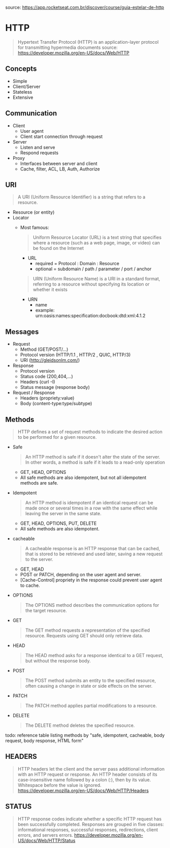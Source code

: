 source: https://app.rocketseat.com.br/discover/course/guia-estelar-de-http

# HTTP #

> Hypertext Transfer Protocol (HTTP) is an application-layer protocol for transmitting hypermedia documents
source: https://developer.mozilla.org/en-US/docs/Web/HTTP

## Concepts ##

- Simple
- Client/Server
- Stateless
- Extensive

## Communication ##

- Client
    - User agent
    - Client start connection through request
- Server
    - Listen and serve
    - Respond requests
- Proxy
    - Interfaces between server and client
    - Cache, filter, ACL, LB, Auth, Authorize

## URI ##

> A URI (Uniform Resource Identifier) is a string that refers to a resource.

- Resource (or entity)
- Locator
    - Most famous:
        > Uniform Resource Locator (URL) is a text string that specifies where a resource (such as a web page, image, or video) can be found on the Internet
        - URL
            - required = Protocol : Domain : Resource
            - optional = subdomain / path / parameter / port / anchor
        
        > URN (Uniform Resource Name) is a URI in a standard format, referring to a resource without specifying its location or whether it exists    
        - URN
            - name
            - example: urn:oasis:names:specification:docbook:dtd:xml:4.1.2

## Messages ##

- Request 
    - Method (GET/POST/...)
    - Protocol version (HTTP/1.1 , HTTP/2 , QUIC, HTTP/3)
    - URI (http://gleidsonlm.com/)
- Response 
    - Protocol version
    - Status code (200,404,...)
    - Headers (curl -I)
    - Status message (response body)
- Request / Response
    - Headers (propriety:value)
    - Body (content-type:type/subtype)

## Methods ##

> HTTP defines a set of request methods to indicate the desired action to be performed for a given resource.

 - Safe
    > An HTTP method is safe if it doesn't alter the state of the server. In other words, a method is safe if it leads to a read-only operation
    - GET, HEAD, OPTIONS
    - All safe methods are also idempotent, but not all idempotent methods are safe.
 - Idempotent
    > An HTTP method is idempotent if an identical request can be made once or several times in a row with the same effect while leaving the server in the same state.
    - GET, HEAD, OPTIONS, PUT, DELETE
    - All safe methods are also idempotent.
 - cacheable
    > A cacheable response is an HTTP response that can be cached, that is stored to be retrieved and used later, saving a new request to the server.
    - GET, HEAD
    - POST or PATCH, depending on the user agent and server.
    - [Cache-Control] propriety in the response could prevent user agent to cache.    

- OPTIONS 
    > The OPTIONS method describes the communication options for the target resource.
- GET
    > The GET method requests a representation of the specified resource. Requests using GET should only retrieve data.
- HEAD
    > The HEAD method asks for a response identical to a GET request, but without the response body.
- POST
    > The POST method submits an entity to the specified resource, often causing a change in state or side effects on the server.
- PATCH
    > The PATCH method applies partial modifications to a resource.
- DELETE
    > The DELETE method deletes the specified resource.

todo: reference table listing methods by "safe, idempotent, cacheable, body request, body response, HTML form"

## HEADERS ##

> HTTP headers let the client and the server pass additional information with an HTTP request or response. An HTTP header consists of its case-insensitive name followed by a colon (:), then by its value. Whitespace before the value is ignored.
> https://developer.mozilla.org/en-US/docs/Web/HTTP/Headers

## STATUS ##

> HTTP response codes indicate whether a specific HTTP request has been successfully completed. Responses are grouped in five classes: informational responses, successful responses, redirections, client errors, and servers errors.
> https://developer.mozilla.org/en-US/docs/Web/HTTP/Status